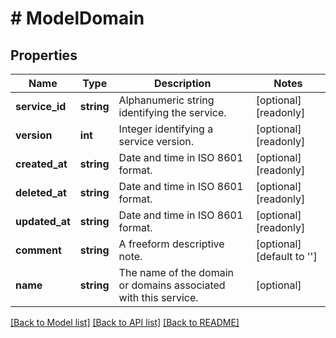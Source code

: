 # # ModelDomain

## Properties

Name | Type | Description | Notes
------------ | ------------- | ------------- | -------------
**service_id** | **string** | Alphanumeric string identifying the service. | [optional] [readonly]
**version** | **int** | Integer identifying a service version. | [optional] [readonly]
**created_at** | **string** | Date and time in ISO 8601 format. | [optional] [readonly]
**deleted_at** | **string** | Date and time in ISO 8601 format. | [optional] [readonly]
**updated_at** | **string** | Date and time in ISO 8601 format. | [optional] [readonly]
**comment** | **string** | A freeform descriptive note. | [optional] [default to '']
**name** | **string** | The name of the domain or domains associated with this service. | [optional]

[[Back to Model list]](../../README.md#models) [[Back to API list]](../../README.md#endpoints) [[Back to README]](../../README.md)
